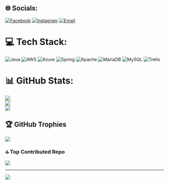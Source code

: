 
## 🌐 Socials:
[![Facebook](https://img.shields.io/badge/Facebook-%231877F2.svg?logo=Facebook&logoColor=white)](https://facebook.com/profile.php?id=100082551741917) [![Instagram](https://img.shields.io/badge/Instagram-%23E4405F.svg?logo=Instagram&logoColor=white)](https://instagram.com/felipe._oz/) [![Email](https://img.shields.io/badge/Proton-Mail?logo=Mail&logoColor=red)](https://facebook.com/profile.php?id=100082551741917)

# 💻 Tech Stack:
![Java](https://img.shields.io/badge/java-%23ED8B00.svg?style=for-the-badge&logo=openjdk&logoColor=white) ![AWS](https://img.shields.io/badge/AWS-%23FF9900.svg?style=for-the-badge&logo=amazon-aws&logoColor=white) ![Azure](https://img.shields.io/badge/azure-%230072C6.svg?style=for-the-badge&logo=microsoftazure&logoColor=white) ![Spring](https://img.shields.io/badge/spring-%236DB33F.svg?style=for-the-badge&logo=spring&logoColor=white) ![Apache](https://img.shields.io/badge/apache-%23D42029.svg?style=for-the-badge&logo=apache&logoColor=white) ![MariaDB](https://img.shields.io/badge/MariaDB-003545?style=for-the-badge&logo=mariadb&logoColor=white) ![MySQL](https://img.shields.io/badge/mysql-%2300000f.svg?style=for-the-badge&logo=mysql&logoColor=white) ![Trello](https://img.shields.io/badge/Trello-%23026AA7.svg?style=for-the-badge&logo=Trello&logoColor=white)
# 📊 GitHub Stats:
![](https://github-readme-stats.vercel.app/api?username=FelipeOzaeta07&theme=blue-green&hide_border=false&include_all_commits=false&count_private=false)<br/>
![](https://github-readme-streak-stats.herokuapp.com/?user=FelipeOzaeta07&theme=blue-green&hide_border=false)<br/>
![](https://github-readme-stats.vercel.app/api/top-langs/?username=FelipeOzaeta07&theme=blue-green&hide_border=false&include_all_commits=false&count_private=false&layout=compact)

## 🏆 GitHub Trophies
![](https://github-profile-trophy.vercel.app/?username=FelipeOzaeta07&theme=darkhub&no-frame=false&no-bg=true&margin-w=4)

### 🔝 Top Contributed Repo
![](https://github-contributor-stats.vercel.app/api?username=FelipeOzaeta07&limit=5&theme=dark&combine_all_yearly_contributions=true)

---
[![](https://visitcount.itsvg.in/api?id=FelipeOzaeta07&icon=0&color=0)](https://visitcount.itsvg.in)

<!-- Proudly created with GPRM ( https://gprm.itsvg.in ) -->
